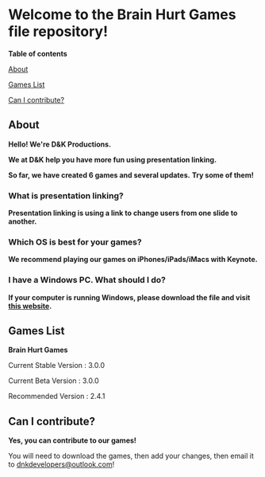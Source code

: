 # Welcome to the Brain Hurt Games file repository!

**Table of contents**

[About](#about)

[Games List](#games-list)

[Can I contribute?](#can-i-contribute)

## About
**Hello! We're D&K Productions.**

**We at D&K help you have more fun using presentation linking.**

**So far, we have created 6 games and several updates.** **Try some of them!**

### What is presentation linking?

**Presentation linking is using a link to change users from one slide to another.**

### Which OS is best for your games?

**We recommend playing our games on iPhones/iPads/iMacs with Keynote.**

### I have a Windows PC. What should I do?

**If your computer is running Windows, please download the file and visit [this website](https://www.cloudconvert.com/key-to-pptx).**

## Games List

**Brain Hurt Games**

Current Stable Version : 3.0.0

Current Beta Version : 3.0.0

Recommended Version : 2.4.1

## Can I contribute?

**Yes, you can contribute to our games!**

You will need to download the games, then add your changes, then email it to dnkdevelopers@outlook.com!
